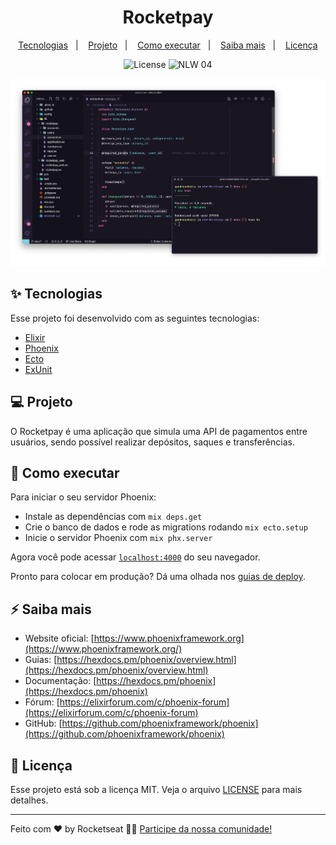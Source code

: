 <h1 align="center">Rocketpay</h1>

<p align="center">
  <a href="#-tecnologias">Tecnologias</a>&nbsp;&nbsp;&nbsp;|&nbsp;&nbsp;&nbsp;
  <a href="#-projeto">Projeto</a>&nbsp;&nbsp;&nbsp;|&nbsp;&nbsp;&nbsp;
  <a href="#-como-executar">Como executar</a>&nbsp;&nbsp;&nbsp;|&nbsp;&nbsp;&nbsp;
  <a href="#-saiba-mais">Saiba mais</a>&nbsp;&nbsp;&nbsp;|&nbsp;&nbsp;&nbsp;
  <a href="#-licença">Licença</a>
</p>

<p align="center">
  <img alt="License" src="https://img.shields.io/static/v1?label=license&message=MIT&color=8257E5&labelColor=000000">

 <img src="https://img.shields.io/static/v1?label=NLW&message=04&color=8257E5&labelColor=000000" alt="NLW 04" />
</p>

![Código e terminal com testes](./.github/preview.png)

## ✨ Tecnologias

Esse projeto foi desenvolvido com as seguintes tecnologias:

- [Elixir](https://github.com/elixir-lang/elixir)
- [Phoenix](https://github.com/phoenixframework/phoenix)
- [Ecto](https://github.com/elixir-ecto/ecto)
- [ExUnit](https://github.com/elixir-lang/elixir/blob/master/lib/ex_unit/lib/ex_unit.ex)

## 💻 Projeto

O Rocketpay é uma aplicação que simula uma API de pagamentos entre usuários, sendo possível realizar depósitos, saques e transferências.

## 🚀 Como executar

Para iniciar o seu servidor Phoenix:

- Instale as dependências com `mix deps.get`
- Crie o banco de dados e rode as migrations rodando `mix ecto.setup`
- Inicie o servidor Phoenix com `mix phx.server`

Agora você pode acessar [`localhost:4000`](http://localhost:4000) do seu navegador.

Pronto para colocar em produção? Dá uma olhada nos [guias de deploy](https://hexdocs.pm/phoenix/deployment.html).

## ⚡️ Saiba mais

- Website oficial: [https://www.phoenixframework.org](https://www.phoenixframework.org/)
- Guias: [https://hexdocs.pm/phoenix/overview.html](https://hexdocs.pm/phoenix/overview.html)
- Documentação: [https://hexdocs.pm/phoenix](https://hexdocs.pm/phoenix)
- Fórum: [https://elixirforum.com/c/phoenix-forum](https://elixirforum.com/c/phoenix-forum)
- GitHub: [https://github.com/phoenixframework/phoenix](https://github.com/phoenixframework/phoenix)

## 📄 Licença

Esse projeto está sob a licença MIT. Veja o arquivo [LICENSE](LICENSE.md) para mais detalhes.

---

Feito com ♥ by Rocketseat 👋🏻 [Participe da nossa comunidade!](https://discordapp.com/invite/gCRAFhc)

